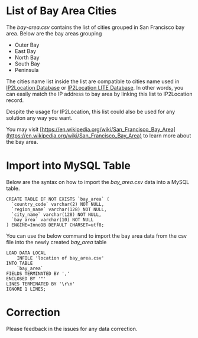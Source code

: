 # List of Bay Area Cities
The *bay-area.csv* contains the list of cities grouped in San Francisco bay area. Below are the bay areas grouping

* Outer Bay
* East Bay
* North Bay
* South Bay
* Peninsula

The cities name list inside the list are compatible to cities name used in [IP2Location Database](http://www.ip2location.com) or [IP2Location LITE Database](http://lite.ip2location.com). In other words, you can easily match the IP address to bay area by linking this list to IP2Location record.

Despite the usage for IP2Location, this list could also be used for any solution any way you want.

You may visit [https://en.wikipedia.org/wiki/San_Francisco_Bay_Area](https://en.wikipedia.org/wiki/San_Francisco_Bay_Area) to learn more about the bay area.

# Import into MySQL Table

Below are the syntax on how to import the *bay_area.csv* data into a MySQL table.

```mysql
CREATE TABLE IF NOT EXISTS `bay_area` (
  `country_code` varchar(2) NOT NULL,
  `region_name` varchar(128) NOT NULL,
  `city_name` varchar(128) NOT NULL,
  `bay_area` varchar(10) NOT NULL
) ENGINE=InnoDB DEFAULT CHARSET=utf8;
```

You can use the below command to import the bay area data from the csv file into the newly created *bay_area* table

```mysql
LOAD DATA LOCAL
	INFILE 'location of bay_area.csv'
INTO TABLE
	`bay_area`
FIELDS TERMINATED BY ','
ENCLOSED BY '"'
LINES TERMINATED BY '\r\n'
IGNORE 1 LINES;
```

# Correction

Please feedback in the issues for any data correction.

